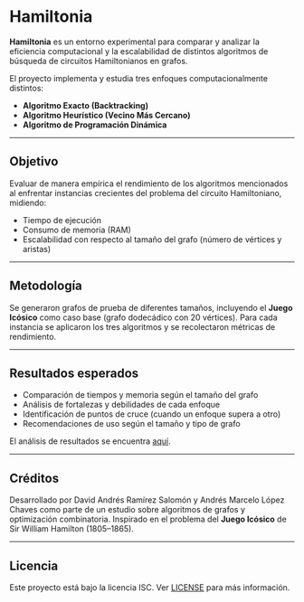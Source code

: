 # Hamiltonia

**Hamiltonia** es un entorno experimental para comparar y analizar la eficiencia computacional y la escalabilidad de distintos algoritmos de búsqueda de circuitos Hamiltonianos en grafos.

El proyecto implementa y estudia tres enfoques computacionalmente distintos:
- **Algoritmo Exacto (Backtracking)**
- **Algoritmo Heurístico (Vecino Más Cercano)**
- **Algoritmo de Programación Dinámica**

---

## Objetivo

Evaluar de manera empírica el rendimiento de los algoritmos mencionados al enfrentar instancias crecientes del problema del circuito Hamiltoniano, midiendo:
- Tiempo de ejecución
- Consumo de memoria (RAM)
- Escalabilidad con respecto al tamaño del grafo (número de vértices y aristas)

---

## Metodología

Se generaron grafos de prueba de diferentes tamaños, incluyendo el **Juego Icósico** como caso base (grafo dodecádico con 20 vértices). Para cada instancia se aplicaron los tres algoritmos y se recolectaron métricas de rendimiento.

---

## Resultados esperados

- Comparación de tiempos y memoria según el tamaño del grafo
- Análisis de fortalezas y debilidades de cada enfoque
- Identificación de puntos de cruce (cuando un enfoque supera a otro)
- Recomendaciones de uso según el tamaño y tipo de grafo

El análisis de resultados se encuentra [aquí](docs/benchmark_analysis.ipynb).

---

## Créditos

Desarrollado por David Andrés Ramírez Salomón y Andrés Marcelo López Chaves como parte de un estudio sobre algoritmos de grafos y optimización combinatoria.
Inspirado en el problema del **Juego Icósico** de Sir William Hamilton (1805–1865).

---

## Licencia

Este proyecto está bajo la licencia ISC. Ver [LICENSE](LICENSE) para más información.